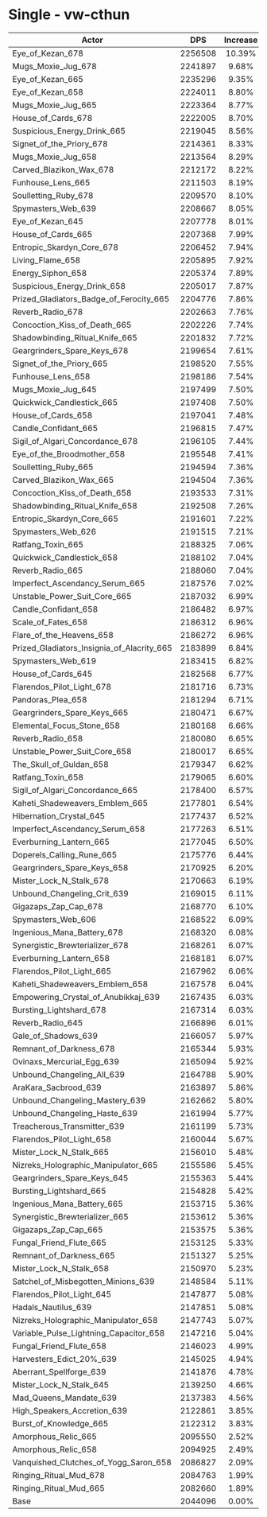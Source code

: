# Single - vw-cthun
| Actor | DPS | Increase |
|---|:---:|:---:|
|Eye_of_Kezan_678|2256508|10.39%|
|Mugs_Moxie_Jug_678|2241897|9.68%|
|Eye_of_Kezan_665|2235296|9.35%|
|Eye_of_Kezan_658|2224011|8.80%|
|Mugs_Moxie_Jug_665|2223364|8.77%|
|House_of_Cards_678|2222005|8.70%|
|Suspicious_Energy_Drink_665|2219045|8.56%|
|Signet_of_the_Priory_678|2214361|8.33%|
|Mugs_Moxie_Jug_658|2213564|8.29%|
|Carved_Blazikon_Wax_678|2212172|8.22%|
|Funhouse_Lens_665|2211503|8.19%|
|Soulletting_Ruby_678|2209570|8.10%|
|Spymasters_Web_639|2208667|8.05%|
|Eye_of_Kezan_645|2207778|8.01%|
|House_of_Cards_665|2207368|7.99%|
|Entropic_Skardyn_Core_678|2206452|7.94%|
|Living_Flame_658|2205895|7.92%|
|Energy_Siphon_658|2205374|7.89%|
|Suspicious_Energy_Drink_658|2205017|7.87%|
|Prized_Gladiators_Badge_of_Ferocity_665|2204776|7.86%|
|Reverb_Radio_678|2202663|7.76%|
|Concoction_Kiss_of_Death_665|2202226|7.74%|
|Shadowbinding_Ritual_Knife_665|2201832|7.72%|
|Geargrinders_Spare_Keys_678|2199654|7.61%|
|Signet_of_the_Priory_665|2198520|7.55%|
|Funhouse_Lens_658|2198186|7.54%|
|Mugs_Moxie_Jug_645|2197499|7.50%|
|Quickwick_Candlestick_665|2197408|7.50%|
|House_of_Cards_658|2197041|7.48%|
|Candle_Confidant_665|2196815|7.47%|
|Sigil_of_Algari_Concordance_678|2196105|7.44%|
|Eye_of_the_Broodmother_658|2195548|7.41%|
|Soulletting_Ruby_665|2194594|7.36%|
|Carved_Blazikon_Wax_665|2194504|7.36%|
|Concoction_Kiss_of_Death_658|2193533|7.31%|
|Shadowbinding_Ritual_Knife_658|2192508|7.26%|
|Entropic_Skardyn_Core_665|2191601|7.22%|
|Spymasters_Web_626|2191515|7.21%|
|Ratfang_Toxin_665|2188325|7.06%|
|Quickwick_Candlestick_658|2188102|7.04%|
|Reverb_Radio_665|2188060|7.04%|
|Imperfect_Ascendancy_Serum_665|2187576|7.02%|
|Unstable_Power_Suit_Core_665|2187032|6.99%|
|Candle_Confidant_658|2186482|6.97%|
|Scale_of_Fates_658|2186312|6.96%|
|Flare_of_the_Heavens_658|2186272|6.96%|
|Prized_Gladiators_Insignia_of_Alacrity_665|2183899|6.84%|
|Spymasters_Web_619|2183415|6.82%|
|House_of_Cards_645|2182568|6.77%|
|Flarendos_Pilot_Light_678|2181716|6.73%|
|Pandoras_Plea_658|2181294|6.71%|
|Geargrinders_Spare_Keys_665|2180471|6.67%|
|Elemental_Focus_Stone_658|2180168|6.66%|
|Reverb_Radio_658|2180080|6.65%|
|Unstable_Power_Suit_Core_658|2180017|6.65%|
|The_Skull_of_Guldan_658|2179347|6.62%|
|Ratfang_Toxin_658|2179065|6.60%|
|Sigil_of_Algari_Concordance_665|2178400|6.57%|
|Kaheti_Shadeweavers_Emblem_665|2177801|6.54%|
|Hibernation_Crystal_645|2177437|6.52%|
|Imperfect_Ascendancy_Serum_658|2177263|6.51%|
|Everburning_Lantern_665|2177045|6.50%|
|Doperels_Calling_Rune_665|2175776|6.44%|
|Geargrinders_Spare_Keys_658|2170925|6.20%|
|Mister_Lock_N_Stalk_678|2170663|6.19%|
|Unbound_Changeling_Crit_639|2169015|6.11%|
|Gigazaps_Zap_Cap_678|2168770|6.10%|
|Spymasters_Web_606|2168522|6.09%|
|Ingenious_Mana_Battery_678|2168320|6.08%|
|Synergistic_Brewterializer_678|2168261|6.07%|
|Everburning_Lantern_658|2168181|6.07%|
|Flarendos_Pilot_Light_665|2167962|6.06%|
|Kaheti_Shadeweavers_Emblem_658|2167578|6.04%|
|Empowering_Crystal_of_Anubikkaj_639|2167435|6.03%|
|Bursting_Lightshard_678|2167314|6.03%|
|Reverb_Radio_645|2166896|6.01%|
|Gale_of_Shadows_639|2166057|5.97%|
|Remnant_of_Darkness_678|2165344|5.93%|
|Ovinaxs_Mercurial_Egg_639|2165094|5.92%|
|Unbound_Changeling_All_639|2164788|5.90%|
|AraKara_Sacbrood_639|2163897|5.86%|
|Unbound_Changeling_Mastery_639|2162662|5.80%|
|Unbound_Changeling_Haste_639|2161994|5.77%|
|Treacherous_Transmitter_639|2161199|5.73%|
|Flarendos_Pilot_Light_658|2160044|5.67%|
|Mister_Lock_N_Stalk_665|2156010|5.48%|
|Nizreks_Holographic_Manipulator_665|2155586|5.45%|
|Geargrinders_Spare_Keys_645|2155363|5.44%|
|Bursting_Lightshard_665|2154828|5.42%|
|Ingenious_Mana_Battery_665|2153715|5.36%|
|Synergistic_Brewterializer_665|2153612|5.36%|
|Gigazaps_Zap_Cap_665|2153575|5.36%|
|Fungal_Friend_Flute_665|2153125|5.33%|
|Remnant_of_Darkness_665|2151327|5.25%|
|Mister_Lock_N_Stalk_658|2150970|5.23%|
|Satchel_of_Misbegotten_Minions_639|2148584|5.11%|
|Flarendos_Pilot_Light_645|2147877|5.08%|
|Hadals_Nautilus_639|2147851|5.08%|
|Nizreks_Holographic_Manipulator_658|2147743|5.07%|
|Variable_Pulse_Lightning_Capacitor_658|2147216|5.04%|
|Fungal_Friend_Flute_658|2146023|4.99%|
|Harvesters_Edict_20%_639|2145025|4.94%|
|Aberrant_Spellforge_639|2141876|4.78%|
|Mister_Lock_N_Stalk_645|2139250|4.66%|
|Mad_Queens_Mandate_639|2137383|4.56%|
|High_Speakers_Accretion_639|2122861|3.85%|
|Burst_of_Knowledge_665|2122312|3.83%|
|Amorphous_Relic_665|2095550|2.52%|
|Amorphous_Relic_658|2094925|2.49%|
|Vanquished_Clutches_of_Yogg_Saron_658|2086827|2.09%|
|Ringing_Ritual_Mud_678|2084763|1.99%|
|Ringing_Ritual_Mud_665|2082660|1.89%|
|Base|2044096|0.00%|
